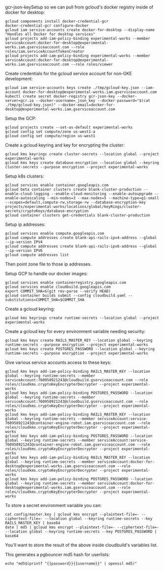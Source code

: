 gcr-json-keySetup so we can pull from gcloud's docker registry inside of docker for desktop:

    gcloud components install docker-credential-gcr
    docker-credential-gcr configure-docker
    gcloud iam service-accounts create docker-for-desktop --display-name "Handles all Docker for desktop services"
    gcloud projects add-iam-policy-binding experimental-works --member serviceAccount:docker-for-desktop@experimental-works.iam.gserviceaccount.com --role roles/iam.serviceAccountTokenCreator
    gcloud projects add-iam-policy-binding experimental-works --member serviceAccount:docker-for-desktop@experimental-works.iam.gserviceaccount.com --role roles/viewer

Create credentials for the gcloud service account for non-GKE development:

    gcloud iam service-accounts keys create ./tmp/gcloud-key.json --iam-account docker-for-desktop@experimental-works.iam.gserviceaccount.com
    kubectl create secret docker-registry gcr-json-key --docker-server=gcr.io --docker-username=_json_key --docker-password="$(cat ./tmp/gcloud-key.json)" --docker-email=docker-for-desktop@experimental-works.iam.gserviceaccount.com

Setup the GCP:

    gcloud projects create --set-as-default experimental-works
    gcloud config set compute/zone us-west1-a
    gcloud config set compute/region us-west1

Create a gcloud keyring and key for encrypting the cluster:

    gcloud kms keyrings create cluster-secrets --location global --project experimental-works
    gcloud kms keys create database-encryption --location global --keyring cluster-secrets --purpose encryption --project experimental-works

Setup k8s clusters:

    gcloud services enable container.googleapis.com
    gcloud beta container clusters create blank-cluster-production --enable-cloud-logging --enable-cloud-monitoring --enable-autoupgrade --enable-autoscaling --min-nodes=3 --max-nodes=5 --machine-type=g1-small --scopes=default,compute-rw,storage-rw --database-encryption-key projects/experimental-works/locations/global/keyRings/cluster-secrets/cryptoKeys/database-encryption
    gcloud container clusters get-credentials blank-cluster-production

Setup ip addresses:

    gcloud services enable compute.googleapis.com
    gcloud compute addresses create blank-api-rails-ipv4-address --global --ip-version IPV4
    gcloud compute addresses create blank-api-rails-ipv6-address --global --ip-version IPV6
    gcloud compute addresses list

Then point zone file to those ip addresses.

Setup GCP to handle our docker images:

    gcloud services enable containerregistry.googleapis.com
    gcloud services enable cloudbuild.googleapis.com
    export COMMIT_SHA=$(git rev-parse --verify HEAD)
    gcloud container builds submit --config cloudbuild.yaml --substitutions=COMMIT_SHA=$COMMIT_SHA

Create a gcloud keyring:

    gcloud kms keyrings create runtime-secrets --location global --project experimental-works

Create a gcloud key for every environment variable needing security:

    gcloud kms keys create RAILS_MASTER_KEY --location global --keyring runtime-secrets --purpose encryption --project experimental-works
    gcloud kms keys create POSTGRES_PASSWORD --location global --keyring runtime-secrets --purpose encryption --project experimental-works

Give various service accounts access to these keys:

    gcloud kms keys add-iam-policy-binding RAILS_MASTER_KEY --location global --keyring runtime-secrets --member serviceAccount:760958921243@cloudbuild.gserviceaccount.com --role roles/cloudkms.cryptoKeyEncrypterDecrypter --project experimental-works
    gcloud kms keys add-iam-policy-binding POSTGRES_PASSWORD --location global --keyring runtime-secrets --member serviceAccount:760958921243@cloudbuild.gserviceaccount.com --role roles/cloudkms.cryptoKeyEncrypterDecrypter --project experimental-works
    gcloud kms keys add-iam-policy-binding RAILS_MASTER_KEY --location global --keyring runtime-secrets --member serviceAccount:service-760958921243@container-engine-robot.iam.gserviceaccount.com --role roles/cloudkms.cryptoKeyEncrypterDecrypter --project experimental-works
    gcloud kms keys add-iam-policy-binding POSTGRES_PASSWORD --location global --keyring runtime-secrets --member serviceAccount:service-760958921243@container-engine-robot.iam.gserviceaccount.com --role roles/cloudkms.cryptoKeyEncrypterDecrypter --project experimental-works
    gcloud kms keys add-iam-policy-binding RAILS_MASTER_KEY --location global --keyring runtime-secrets --member serviceAccount:docker-for-desktop@experimental-works.iam.gserviceaccount.com --role roles/cloudkms.cryptoKeyEncrypterDecrypter --project experimental-works
    gcloud kms keys add-iam-policy-binding POSTGRES_PASSWORD --location global --keyring runtime-secrets --member serviceAccount:docker-for-desktop@experimental-works.iam.gserviceaccount.com --role roles/cloudkms.cryptoKeyEncrypterDecrypter --project experimental-works

To store a secret environment variable you can:

    cat config/master.key | gcloud kms encrypt --plaintext-file=- --ciphertext-file=- --location global --keyring runtime-secrets --key RAILS_MASTER_KEY | base64
    date | md5 | gcloud kms encrypt --plaintext-file=- --ciphertext-file=- --location global --keyring runtime-secrets --key POSTGRES_PASSWORD | base64

You'll want to store the result of the above inside cloudbuild's variables list.

This generates a pgbouncer md5 hash for userlists:

    echo "md5$(printf "{{password}}{{username}}" | openssl md5)"
